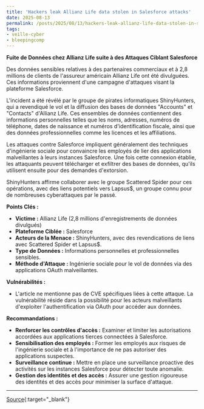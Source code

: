 ```yaml
---
title: 'Hackers leak Allianz Life data stolen in Salesforce attacks'
date: 2025-08-13
permalink: /posts/2025/08/13/hackers-leak-allianz-life-data-stolen-in-salesforce-attacks/
tags:
- veille-cyber
- bleepingcomp
---
```

**Fuite de Données chez Allianz Life suite à des Attaques Ciblant Salesforce**

Des données sensibles relatives à des partenaires commerciaux et à 2,8 millions de clients de l'assureur américain Allianz Life ont été divulguées. Ces informations proviennent d'une campagne d'attaques visant la plateforme Salesforce.

L'incident a été révélé par le groupe de pirates informatiques ShinyHunters, qui a revendiqué le vol et la diffusion des bases de données "Accounts" et "Contacts" d'Allianz Life. Ces ensembles de données contiennent des informations personnelles telles que les noms, adresses, numéros de téléphone, dates de naissance et numéros d'identification fiscale, ainsi que des données professionnelles comme les licences et les affiliations.

Les attaques contre Salesforce impliquent généralement des techniques d'ingénierie sociale pour convaincre les employés de lier des applications malveillantes à leurs instances Salesforce. Une fois cette connexion établie, les attaquants peuvent télécharger et exfiltrer des bases de données, qu'ils utilisent ensuite pour des demandes d'extorsion.

ShinyHunters affirme collaborer avec le groupe Scattered Spider pour ces opérations, avec des liens potentiels vers Lapsus$, un groupe connu pour de nombreuses cyberattaques par le passé.

**Points Clés :**

*   **Victime :** Allianz Life (2,8 millions d'enregistrements de données divulgués)
*   **Plateforme Ciblée :** Salesforce
*   **Acteurs de la Menace :** ShinyHunters, avec des revendications de liens avec Scattered Spider et Lapsus$.
*   **Type de Données :** Informations personnelles et professionnelles sensibles.
*   **Méthode d'Attaque :** Ingénierie sociale pour le vol de données via des applications OAuth malveillantes.

**Vulnérabilités :**

*   L'article ne mentionne pas de CVE spécifiques liées à cette attaque. La vulnérabilité réside dans la possibilité pour les acteurs malveillants d'exploiter l'authentification via OAuth pour accéder aux données.

**Recommandations :**

*   **Renforcer les contrôles d'accès :** Examiner et limiter les autorisations accordées aux applications tierces connectées à Salesforce.
*   **Sensibilisation des employés :** Former les employés aux risques de l'ingénierie sociale et à l'importance de ne pas autoriser des applications suspectes.
*   **Surveillance continue :** Mettre en place une surveillance proactive des activités sur les instances Salesforce pour détecter toute anomalie.
*   **Gestion des identités et des accès :** Assurer une gestion rigoureuse des identités et des accès pour minimiser la surface d'attaque.

---
[Source](https://www.bleepingcomputer.com/news/security/hackers-leak-allianz-life-data-stolen-in-salesforce-attacks/){:target="_blank"}
